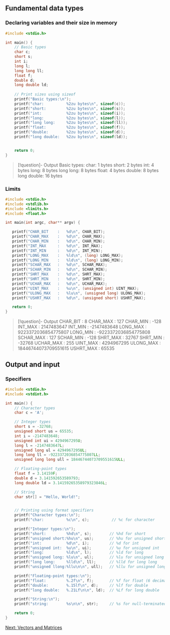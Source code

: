 
## Fundamental data types

### Declaring variables and their size in memory


```C
#include <stdio.h>

int main() {
    // Basic types
    char c;
    short s;
    int i;
    long l;
    long long ll;
    float f;
    double d;
    long double ld;
    
    // Print sizes using sizeof
    printf("Basic types:\n");
    printf("char:          %2zu bytes\n", sizeof(c));
    printf("short:         %2zu bytes\n", sizeof(s));
    printf("int:           %2zu bytes\n", sizeof(i));
    printf("long:          %2zu bytes\n", sizeof(l));
    printf("long long:     %2zu bytes\n", sizeof(ll));
    printf("float:         %2zu bytes\n", sizeof(f));
    printf("double:        %2zu bytes\n", sizeof(d));
    printf("long double:   %2zu bytes\n", sizeof(ld));


    return 0;
}
```

>[!question]- Output
>Basic types:
char:           1 bytes
short:          2 bytes
int:            4 bytes
long:           8 bytes
long long:      8 bytes
float:          4 bytes
double:         8 bytes
long double:   16 bytes



### Limits

```C
#include <stdio.h>
#include <stdlib.h>
#include <limits.h>
#include <float.h>

int main(int argc, char** argv) {

   printf("CHAR_BIT    :   %d\n", CHAR_BIT);
   printf("CHAR_MAX    :   %d\n", CHAR_MAX);
   printf("CHAR_MIN    :   %d\n", CHAR_MIN);
   printf("INT_MAX     :   %d\n", INT_MAX);
   printf("INT_MIN     :   %d\n", INT_MIN);
   printf("LONG_MAX    :   %ld\n", (long) LONG_MAX);
   printf("LONG_MIN    :   %ld\n", (long) LONG_MIN);
   printf("SCHAR_MAX   :   %d\n", SCHAR_MAX);
   printf("SCHAR_MIN   :   %d\n", SCHAR_MIN);
   printf("SHRT_MAX    :   %d\n", SHRT_MAX);
   printf("SHRT_MIN    :   %d\n", SHRT_MIN);
   printf("UCHAR_MAX   :   %d\n", UCHAR_MAX);
   printf("UINT_MAX    :   %u\n", (unsigned int) UINT_MAX);
   printf("ULONG_MAX   :   %lu\n", (unsigned long) ULONG_MAX);
   printf("USHRT_MAX   :   %d\n", (unsigned short) USHRT_MAX);

   return 0;
}

```

>[!question]- Output
>CHAR_BIT    :   8
>CHAR_MAX    :   127
>CHAR_MIN    :   -128
>INT_MAX     :   2147483647
>INT_MIN     :   -2147483648
>LONG_MAX    :   9223372036854775807
>LONG_MIN    :   -9223372036854775808
>SCHAR_MAX   :   127
>SCHAR_MIN   :   -128
>SHRT_MAX    :   32767
>SHRT_MIN    :   -32768
>UCHAR_MAX   :   255
>UINT_MAX    :   4294967295
>ULONG_MAX   :   18446744073709551615
>USHRT_MAX   :   65535

## Output and input

### Specifiers

```C
#include <stdio.h>
#include <stdint.h>

int main() {
    // Character types
    char c = 'A';

    // Integer types
    short s = -32768;
    unsigned short us = 65535;
    int i = -2147483648;
    unsigned int ui = 4294967295U;
    long l = -2147483647L;
    unsigned long ul = 4294967295UL;
    long long ll = -9223372036854775807LL;
    unsigned long long ull = 18446744073709551615ULL;

    // Floating-point types
    float f = 3.14159F;
    double d = 3.141592653589793;
    long double ld = 3.14159265358979323846L;

    // String
    char str[] = "Hello, World!";


    // Printing using format specifiers
    printf("Character types:\n");
    printf("char:          %c\n", c);          // %c for character

    printf("Integer types:\n");
    printf("short:         %hd\n", s);        // %hd for short
    printf("unsigned short:%hu\n", us);       // %hu for unsigned short
    printf("int:           %d\n", i);         // %d for int
    printf("unsigned int:  %u\n", ui);        // %u for unsigned int
    printf("long:          %ld\n", l);        // %ld for long
    printf("unsigned long: %lu\n", ul);       // %lu for unsigned long
    printf("long long:     %lld\n", ll);      // %lld for long long
    printf("unsigned llong:%llu\n\n", ull);   // %llu for unsigned long long

    printf("Floating-point types:\n");
    printf("float:         %.2f\n", f);       // %f for float (6 decimal digits default)
    printf("double:        %.15lf\n", d);     // %lf for double
    printf("long double:   %.21Lf\n\n", ld);  // %Lf for long double

    printf("String:\n");
    printf("string:        %s\n\n", str);     // %s for null-terminated strings

    return 0;
}
```




[Next: Vectors and Matrices](Vectors%20and%20Matrices%20in%20C)
